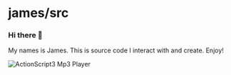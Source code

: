 # james/src

### Hi there 👋

My names is James. This is source code I interact with and create. Enjoy!

![ActionScript3 Mp3 Player](images/mp3-equalizer-player.gif)




